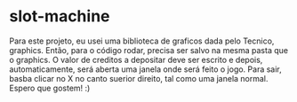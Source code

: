 # slot-machine
Para este projeto, eu usei uma biblioteca de graficos dada pelo Tecnico, graphics. Então, para o código rodar, precisa ser salvo na mesma pasta que o graphics.
O valor de creditos a depositar deve ser escrito e depois, automaticamente, será aberta uma janela onde será feito o jogo. Para sair, basba clicar no X no canto suerior 
direito, tal como uma janela normal.
Espero que gostem! :)
